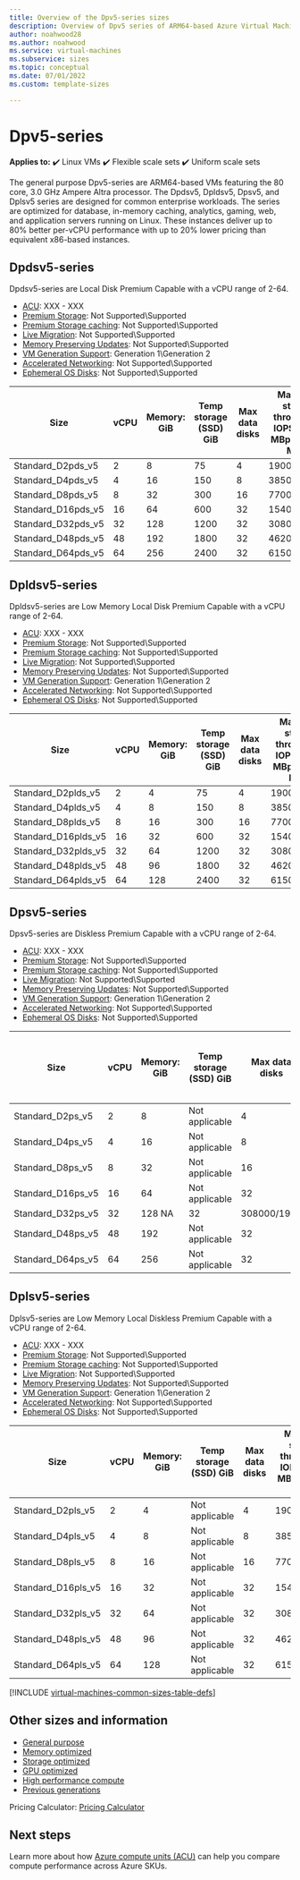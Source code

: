 ```yaml
---
title: Overview of the Dpv5-series sizes
description: Overview of Dpv5 series of ARM64-based Azure Virtual Machines featuring the 80 core, 3.0 GHz Ampere Altra processor. These sizes include Dpdsv5-series, Dpldsv5-series, Dpsv5-series, and Dplsv5-series.
author: noahwood28
ms.author: noahwood
ms.service: virtual-machines
ms.subservice: sizes
ms.topic: conceptual
ms.date: 07/01/2022
ms.custom: template-sizes

---
```


# Dpv5-series

**Applies to:** :heavy_check_mark: Linux VMs :heavy_check_mark: Flexible scale sets :heavy_check_mark: Uniform scale sets

The general purpose Dpv5-series are ARM64-based VMs featuring the 80 core, 3.0 GHz Ampere Altra processor. The Dpdsv5, Dpldsv5, Dpsv5, and Dplsv5 series are designed for common enterprise workloads. The series are optimized for database, in-memory caching, analytics, gaming, web, and application servers running on Linux. These instances deliver up to 80% better per-vCPU performance with up to 20% lower pricing than equivalent x86-based instances. 

## Dpdsv5-series

Dpdsv5-series are Local Disk Premium Capable with a vCPU range of 2-64.

- [ACU](acu.md): XXX - XXX
- [Premium Storage](premium-storage-performance.md): Not Supported\Supported 
- [Premium Storage caching](premium-storage-performance.md): Not Supported\Supported 
- [Live Migration](maintenance-and-updates.md): Not Supported\Supported 
- [Memory Preserving Updates](maintenance-and-updates.md): Not Supported\Supported 
- [VM Generation Support](generation-2.md): Generation 1\Generation 2 
- [Accelerated Networking](../virtual-network/create-vm-accelerated-networking-cli.md): Not Supported\Supported 
- [Ephemeral OS Disks](ephemeral-os-disks.md): Not Supported\Supported

| Size | vCPU | Memory: GiB | Temp storage (SSD) GiB | Max data disks | Max temp storage throughput: IOPS / Read MBps / Write MBps | Max NICs / Network bandwidth |
|---|---|---|---|---|---|---|
| Standard_D2pds_v5	| 2	| 8	| 75	| 4	| 19000/120	| 2/2000 |
| Standard_D4pds_v5	| 4	| 16	| 150	| 8	| 38500/242	| 2/4000 |
| Standard_D8pds_v5	| 8	| 32	| 300	| 16	| 77000/485	| 4/8000 |
| Standard_D16pds_v5	| 16	| 64	| 600	| 32	| 154000/968	| 4/12000 |
| Standard_D32pds_v5	| 32	| 128	| 1200	| 32	| 308000/1936	| 8/20000 |
| Standard_D48pds_v5	| 48	| 192	| 1800	| 32	| 462000/2904	| 8/30000 |
| Standard_D64pds_v5	| 64	| 256	| 2400	| 32	| 615000/3872	| 8/40000 |


## Dpldsv5-series

Dpldsv5-series are Low Memory Local Disk Premium Capable with a vCPU range of 2-64.

- [ACU](acu.md): XXX - XXX
- [Premium Storage](premium-storage-performance.md): Not Supported\Supported 
- [Premium Storage caching](premium-storage-performance.md): Not Supported\Supported 
- [Live Migration](maintenance-and-updates.md): Not Supported\Supported 
- [Memory Preserving Updates](maintenance-and-updates.md): Not Supported\Supported 
- [VM Generation Support](generation-2.md): Generation 1\Generation 2 
- [Accelerated Networking](../virtual-network/create-vm-accelerated-networking-cli.md): Not Supported\Supported 
- [Ephemeral OS Disks](ephemeral-os-disks.md): Not Supported\Supported

| Size | vCPU | Memory: GiB | Temp storage (SSD) GiB | Max data disks | Max temp storage throughput: IOPS / Read MBps / Write MBps | Max NICs / Network bandwidth |
|---|---|---|---|---|---|---|
| Standard_D2plds_v5    | 2  | 4  | 75   | 4  | 19000/120     | 2/2000  |
| Standard_D4plds_v5 | 4 | 8 | 150 | 8 | 38500/242 | 2/4000 |
| Standard_D8plds_v5 | 8 | 16 | 300 | 16 | 77000/485 | 4/8000 |
| Standard_D16plds_v5 | 16 | 32 | 600 | 32 | 154000/968 | 4/12000 |
| Standard_D32plds_v5 | 32 | 64 | 1200 | 32 | 308000/1936 | 8/20000 |
| Standard_D48plds_v5 | 48 | 96 | 1800 | 32 | 462000/2904 | 8/30000 |
| Standard_D64plds_v5 | 64 | 128 | 2400 | 32 | 615000/3872 | 8/40000 |

## Dpsv5-series

Dpsv5-series are Diskless Premium Capable with a vCPU range of 2-64. 

- [ACU](acu.md): XXX - XXX
- [Premium Storage](premium-storage-performance.md): Not Supported\Supported 
- [Premium Storage caching](premium-storage-performance.md): Not Supported\Supported 
- [Live Migration](maintenance-and-updates.md): Not Supported\Supported 
- [Memory Preserving Updates](maintenance-and-updates.md): Not Supported\Supported 
- [VM Generation Support](generation-2.md): Generation 1\Generation 2 
- [Accelerated Networking](../virtual-network/create-vm-accelerated-networking-cli.md): Not Supported\Supported 
- [Ephemeral OS Disks](ephemeral-os-disks.md): Not Supported\Supported

| Size | vCPU | Memory: GiB | Temp storage (SSD) GiB | Max data disks | Max temp storage throughput: IOPS / Read MBps / Write MBps | Max NICs / Network bandwidth |
|---|---|---|---|---|---|---|
| Standard_D2ps_v5	| 2	| 8	| Not applicable	| 4	| 19000/120	| 2/2000 |
| Standard_D4ps_v5	| 4	| 16	| Not applicable	| 8	| 38500/242	| 2/4000 |
| Standard_D8ps_v5	| 8	| 32	| Not applicable	| 16	| 77000/485	| 4/8000 |
| Standard_D16ps_v5	| 16	| 64	| Not applicable	| 32	| 154000/968	| 4/12000 |
| Standard_D32ps_v5	| 32	| 128	NA	| 32	| 308000/1936	| 8/20000 |
| Standard_D48ps_v5	| 48	| 192	| Not applicable	| 32	| 462000/2904	| 8/30000 |
| Standard_D64ps_v5	| 64	| 256	| Not applicable	| 32	| 615000/3872	| 8/40000 |

## Dplsv5-series

Dplsv5-series are Low Memory Local Diskless Premium Capable with a vCPU range of 2-64.

- [ACU](acu.md): XXX - XXX
- [Premium Storage](premium-storage-performance.md): Not Supported\Supported 
- [Premium Storage caching](premium-storage-performance.md): Not Supported\Supported 
- [Live Migration](maintenance-and-updates.md): Not Supported\Supported 
- [Memory Preserving Updates](maintenance-and-updates.md): Not Supported\Supported 
- [VM Generation Support](generation-2.md): Generation 1\Generation 2 
- [Accelerated Networking](../virtual-network/create-vm-accelerated-networking-cli.md): Not Supported\Supported 
- [Ephemeral OS Disks](ephemeral-os-disks.md): Not Supported\Supported

| Size | vCPU | Memory: GiB | Temp storage (SSD) GiB | Max data disks | Max temp storage throughput: IOPS / Read MBps / Write MBps | Max NICs / Network bandwidth |
|---|---|---|---|---|---|---|
| Standard_D2pls_v5	| 2	| 4	| Not applicable	| 4	| 19000/120	| 2/2000 |
| Standard_D4pls_v5	| 4	| 8	| Not applicable	| 8	| 38500/242	| 2/4000 |
| Standard_D8pls_v5	| 8	| 16	| Not applicable	| 16	| 77000/485	| 4/8000 |
| Standard_D16pls_v5	| 16	| 32	| Not applicable	| 32	| 154000/968	| 4/12000 |
| Standard_D32pls_v5	| 32	| 64	| Not applicable	| 32	| 308000/1936	| 8/20000 |
| Standard_D48pls_v5	| 48	| 96	| Not applicable	| 32	| 462000/2904	| 8/30000 |
| Standard_D64pls_v5	| 64	| 128	| Not applicable	| 32	| 615000/3872	| 8/40000 |


[!INCLUDE [virtual-machines-common-sizes-table-defs](../../includes/virtual-machines-common-sizes-table-defs.md)]

## Other sizes and information

- [General purpose](sizes-general.md)
- [Memory optimized](sizes-memory.md)
- [Storage optimized](sizes-storage.md)
- [GPU optimized](sizes-gpu.md)
- [High performance compute](sizes-hpc.md)
- [Previous generations](sizes-previous-gen.md)

Pricing Calculator: [Pricing Calculator](https://azure.microsoft.com/pricing/calculator/)


## Next steps

Learn more about how [Azure compute units (ACU)](acu.md) can help you compare compute performance across Azure SKUs.